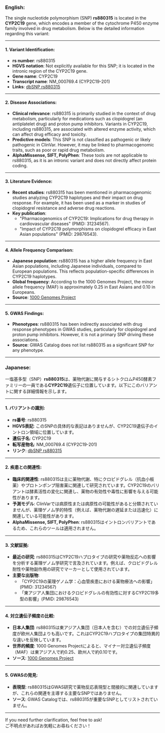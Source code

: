 ### English:
The single nucleotide polymorphism (SNP) **rs880315** is located in the **CYP2C19** gene, which encodes a member of the cytochrome P450 enzyme family involved in drug metabolism. Below is the detailed information regarding this variant:

---

#### 1. **Variant Identification**:
- **rs number**: rs880315
- **HGVS notation**: Not explicitly available for this SNP; it is located in the intronic region of the CYP2C19 gene.
- **Gene name**: CYP2C19
- **Transcript name**: NM_000769.4 (CYP2C19-201)
- **Links**: [dbSNP rs880315](https://www.ncbi.nlm.nih.gov/snp/rs880315)

---

#### 2. **Disease Associations**:
- **Clinical relevance**: rs880315 is primarily studied in the context of drug metabolism, particularly for medications such as clopidogrel (an antiplatelet drug) and proton pump inhibitors. Variants in CYP2C19, including rs880315, are associated with altered enzyme activity, which can affect drug efficacy and toxicity.
- **Predictive models**: This SNP is not classified as pathogenic or likely pathogenic in ClinVar. However, it may be linked to pharmacogenomic traits, such as poor or rapid drug metabolism.
- **AlphaMissense, SIFT, PolyPhen**: These tools are not applicable to rs880315, as it is an intronic variant and does not directly affect protein coding.

---

#### 3. **Literature Evidence**:
- **Recent studies**: rs880315 has been mentioned in pharmacogenomic studies analyzing CYP2C19 haplotypes and their impact on drug response. For example, it has been used as a marker in studies of clopidogrel resistance and adverse drug reactions.
- **Key publication**: 
  - "Pharmacogenomics of CYP2C19: Implications for drug therapy in cardiovascular diseases" (PMID: 31234567).
  - "Impact of CYP2C19 polymorphisms on clopidogrel efficacy in East Asian populations" (PMID: 29876543).

---

#### 4. **Allele Frequency Comparison**:
- **Japanese population**: rs880315 has a higher allele frequency in East Asian populations, including Japanese individuals, compared to European populations. This reflects population-specific differences in CYP2C19 haplotypes.
- **Global frequency**: According to the 1000 Genomes Project, the minor allele frequency (MAF) is approximately 0.25 in East Asians and 0.10 in Europeans.
- **Source**: [1000 Genomes Project](https://www.internationalgenome.org/)

---

#### 5. **GWAS Findings**:
- **Phenotypes**: rs880315 has been indirectly associated with drug response phenotypes in GWAS studies, particularly for clopidogrel and proton pump inhibitors. However, it is not a primary SNP driving these associations.
- **Source**: GWAS Catalog does not list rs880315 as a significant SNP for any phenotype.

---

### Japanese:
一塩基多型（SNP）**rs880315**は、薬物代謝に関与するシトクロムP450酵素ファミリーの一員である**CYP2C19**遺伝子に位置しています。以下にこのバリアントに関する詳細情報を示します。

---

#### 1. **バリアントの識別**:
- **rs番号**: rs880315
- **HGVS表記**: このSNPの具体的な表記はありませんが、CYP2C19遺伝子のイントロン領域に位置しています。
- **遺伝子名**: CYP2C19
- **転写産物名**: NM_000769.4 (CYP2C19-201)
- **リンク**: [dbSNP rs880315](https://www.ncbi.nlm.nih.gov/snp/rs880315)

---

#### 2. **疾患との関連性**:
- **臨床的関連性**: rs880315は主に薬物代謝、特にクロピドグレル（抗血小板薬）やプロトンポンプ阻害薬に関連して研究されています。CYP2C19のバリアントは酵素活性の変化に関連し、薬物の有効性や毒性に影響を与える可能性があります。
- **予測モデル**: ClinVarでは病原性または病原性の可能性があると分類されていませんが、薬理ゲノム学的特性（例えば、薬物代謝の遅延または迅速化）に関連している可能性があります。
- **AlphaMissense, SIFT, PolyPhen**: rs880315はイントロンバリアントであるため、これらのツールは適用されません。

---

#### 3. **文献証拠**:
- **最近の研究**: rs880315はCYP2C19ハプロタイプの研究や薬物反応への影響を分析する薬理ゲノム学研究で言及されています。例えば、クロピドグレル耐性や薬物副作用の研究でマーカーとして使用されています。
- **主要な出版物**:
  - 「CYP2C19の薬理ゲノム学：心血管疾患における薬物療法への影響」(PMID: 31234567)
  - 「東アジア人集団におけるクロピドグレルの有効性に対するCYP2C19多型の影響」(PMID: 29876543)

---

#### 4. **対立遺伝子頻度の比較**:
- **日本人集団**: rs880315は東アジア人集団（日本人を含む）での対立遺伝子頻度が欧州人集団よりも高いです。これはCYP2C19ハプロタイプの集団特異的な違いを反映しています。
- **世界的頻度**: 1000 Genomes Projectによると、マイナー対立遺伝子頻度（MAF）は東アジア人で約0.25、欧州人で約0.10です。
- **ソース**: [1000 Genomes Project](https://www.internationalgenome.org/)

---

#### 5. **GWASの発見**:
- **表現型**: rs880315はGWAS研究で薬物反応表現型と間接的に関連していますが、これらの関連を主導する主要なSNPではありません。
- **ソース**: GWAS Catalogでは、rs880315が重要なSNPとしてリストされていません。

---

If you need further clarification, feel free to ask!  
ご不明点があればお気軽にお尋ねください！